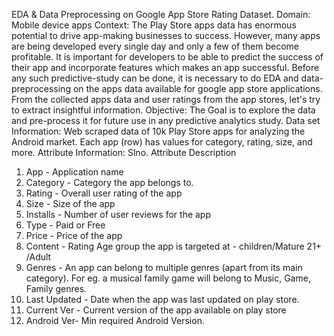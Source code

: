 EDA & Data Preprocessing on Google App Store Rating Dataset.
Domain: Mobile device apps
Context:
The Play Store apps data has enormous potential to drive app-making businesses to success. However, many
apps are being developed every single day and only a few of them become profitable. It is important for
developers to be able to predict the success of their app and incorporate features which makes an app
successful. Before any such predictive-study can be done, it is necessary to do EDA and data-preprocessing on
the apps data available for google app store applications. From the collected apps data and user ratings from
the app stores, let's try to extract insightful information.
Objective:
The Goal is to explore the data and pre-process it for future use in any predictive analytics study.
Data set Information:
Web scraped data of 10k Play Store apps for analyzing the Android market. Each app (row) has values for
category, rating, size, and more.
Attribute Information:
Slno. Attribute Description
1. App - Application name
2. Category - Category the app belongs to.
3. Rating - Overall user rating of the app
4. Size - Size of the app
5. Installs - Number of user reviews for the app
6. Type - Paid or Free
7. Price - Price of the app
8. Content - Rating Age group the app is targeted at - children/Mature 21+ /Adult 
9. Genres - An app can belong to multiple genres (apart from its main category). For eg. a
musical family game will belong to Music, Game, Family genres.
10. Last Updated - Date when the app was last updated on play store.
11. Current Ver - Current version of the app available on play store
12. Android Ver- Min required Android Version.
